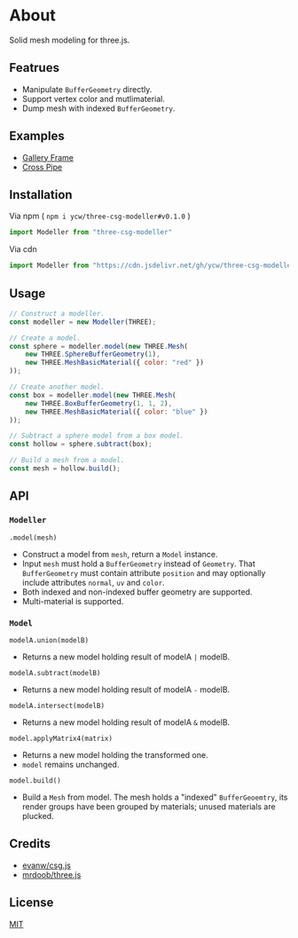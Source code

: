 # About

Solid mesh modeling for three.js.

## Featrues

- Manipulate `BufferGeometry` directly.
- Support vertex color and mutlimaterial.
- Dump mesh with indexed `BufferGeometry`.

## Examples

- [Gallery Frame](https://ycw.github.io/three-csg-modeller/examples/gallery-frame)
- [Cross Pipe](https://ycw.github.io/three-csg-modeller/examples/cross-pipe)

## Installation

Via npm ( `npm i ycw/three-csg-modeller#v0.1.0` )

```js
import Modeller from "three-csg-modeller"
```

Via cdn

```js
import Modeller from "https://cdn.jsdelivr.net/gh/ycw/three-csg-modeller@0.1.0/src/index.js"
```

## Usage

```js
// Construct a modeller.
const modeller = new Modeller(THREE);

// Create a model.
const sphere = modeller.model(new THREE.Mesh(
    new THREE.SphereBufferGeometry(1),
    new THREE.MeshBasicMaterial({ color: "red" })
));

// Create another model.
const box = modeller.model(new THREE.Mesh(
    new THREE.BoxBufferGeometry(1, 1, 2),
    new THREE.MeshBasicMaterial({ color: "blue" })
));

// Subtract a sphere model from a box model.
const hollow = sphere.subtract(box);

// Build a mesh from a model.
const mesh = hollow.build();
```

## API

### `Modeller`

`.model(mesh)`
- Construct a model from `mesh`, return a `Model` instance.
- Input `mesh` must hold a `BufferGeometry` instead of `Geometry`. That 
  `BufferGeometry` must contain attribute `position` and may optionally
  include attributes `normal`, `uv` and `color`. 
- Both indexed and non-indexed buffer geometry are supported.
- Multi-material is supported.

### `Model`

`modelA.union(modelB)`
- Returns a new model holding result of modelA `|` modelB.

`modelA.subtract(modelB)`
- Returns a new model holding result of modelA `-` modelB.

`modelA.intersect(modelB)`
- Returns a new model holding result of modelA `&` modelB.

`model.applyMatrix4(matrix)` 
- Returns a new model holding the transformed one. 
- `model` remains unchanged.

`model.build()`
- Build a `Mesh` from model. The mesh holds a "indexed" `BufferGeoemtry`, its
  render groups have been grouped by materials; unused materials are plucked.

## Credits

- [evanw/csg.js](https://evanw.github.io/csg.js/)
- [mrdoob/three.js](https://github.com/mrdoob/three.js)

## License

[MIT](LICENSE)